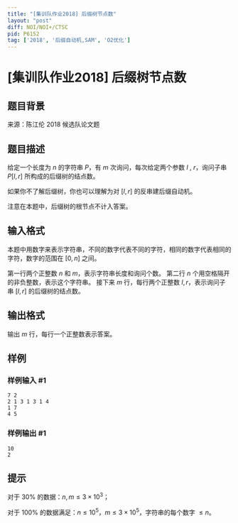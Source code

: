 ```yaml
---
title: "[集训队作业2018] 后缀树节点数"
layout: "post"
diff: NOI/NOI+/CTSC
pid: P6152
tag: ['2018', '后缀自动机,SAM', 'O2优化']
---
```

# [集训队作业2018] 后缀树节点数
## 题目背景

来源：陈江伦 2018 候选队论文题
## 题目描述

给定一个长度为 $n$ 的字符串 $P$，有 $m$ 次询问，每次给定两个参数 $l$ , $r$，询问子串 $P[l,r]$ 所构成的后缀树的结点数。

如果你不了解后缀树，你也可以理解为对 $[l,r]$ 的反串建后缀自动机。

注意在本题中，后缀树的根节点不计入答案。
## 输入格式

本题中用数字来表示字符串，不同的数字代表不同的字符，相同的数字代表相同的字符，数字的范围在 $[0,n]$ 之间。

第一行两个正整数 $n$ 和 $m$，表示字符串长度和询问个数。
第二行 $n$ 个用空格隔开的非负整数，表示这个字符串。
接下来 $m$ 行，每行两个正整数 $l,r$，表示询问子串 $[l,r]$ 的后缀树的结点数。
## 输出格式

输出 $m$ 行，每行一个正整数表示答案。
## 样例

### 样例输入 #1
```
7 2
2 1 3 1 3 1 4
1 7
4 5
```
### 样例输出 #1
```
10
2
```
## 提示

对于 $30\%$ 的数据：$n,m\le 3\times 10^3$；

对于 $100\%$ 的数据满足：$n\le 10^5$，$m\le 3\times 10^5$，字符串的每个数字 $\le n$。

